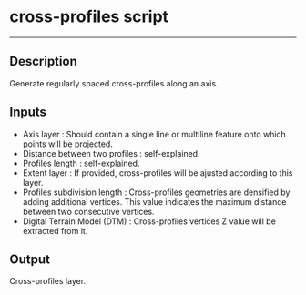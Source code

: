 # cross-profiles script

---

## Description

Generate regularly spaced cross-profiles along an axis.

## Inputs

- Axis layer : Should contain a single line or multiline feature onto which points will be projected.
- Distance between two profiles : self-explained.
- Profiles length : self-explained.
- Extent layer : If provided, cross-profiles will be ajusted according to this layer.
- Profiles subdivision length : Cross-profiles geometries are densified by adding additional vertices. This value indicates the maximum distance between two consecutive vertices.
- Digital Terrain Model (DTM) : Cross-profiles vertices Z value will be extracted from it.

## Output

Cross-profiles layer.